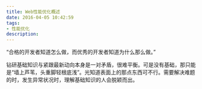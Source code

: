 ```yaml
---
title: Web性能优化概述
date: 2016-04-05 10:42:59
tags: 
- 性能优化
description:
---
```


“合格的开发者知道怎么做，而优秀的开发者知道为什么那么做。”

钻研基础知识与紧跟最新动向本身是一对矛盾，很难平衡。可是没有基础，那只能是“墙上芦苇，头重脚轻根底浅”。光知道表面上的那点东西可不行。需要解决难题的时，发生异常状况时，理解基础知识的人会脱颖而出。



